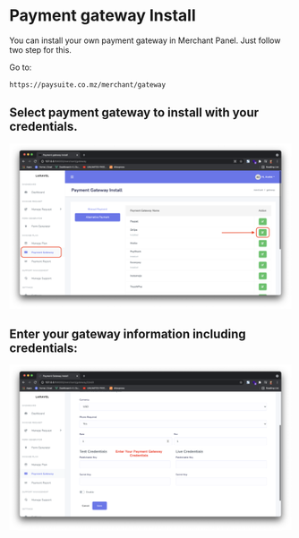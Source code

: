 # Payment gateway Install

You can install your own payment gateway in Merchant Panel. Just follow two step for this.

Go to: 
```txt
https://paysuite.co.mz/merchant/gateway
```

## Select payment gateway to install with your credentials.
![Gateway Install](./images/install-1.png)

## Enter your gateway information including credentials:
![Gateway Install](./images/install-2.png)
